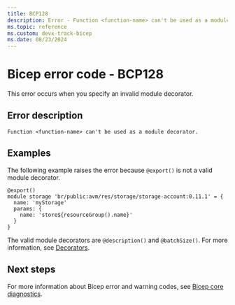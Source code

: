 ```yaml
---
title: BCP128
description: Error - Function <function-name> can't be used as a module decorator.
ms.topic: reference
ms.custom: devx-track-bicep
ms.date: 08/23/2024
---
```


# Bicep error code - BCP128

This error occurs when you specify an invalid module decorator.

## Error description

`Function <function-name> can't be used as a module decorator.`

## Examples

The following example raises the error because `@export()` is not a valid module decorator.

```bicep
@export()
module storage 'br/public:avm/res/storage/storage-account:0.11.1' = {
  name: 'myStorage'
  params: {
    name: 'store${resourceGroup().name}'
  }
}
```

The valid module decorators are `@description()` and `@batchSize()`.  For more information, see [Decorators](../modules.md#use-decorators).

## Next steps

For more information about Bicep error and warning codes, see [Bicep core diagnostics](../bicep-core-diagnostics.md).
